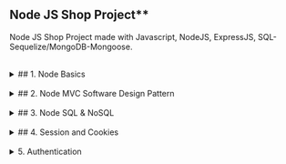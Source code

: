 ## Node JS Shop Project**
Node JS Shop Project made with Javascript, NodeJS, ExpressJS, SQL-Sequelize/MongoDB-Mongoose.

<br />
<details>
  <summary> ## 1. Node Basics</summary>
  How the web works, Creating a Node Server, Node Lifecycle & event loop, Requests, Responses & Responses headers, Routing/redirecting requests, Request body parsing, Event Driven code execution, Blocking/Non-blocking code, Node Modules system.
</details>

<br />
<details>
  <summary> ## 2. Node MVC Software Design Pattern</summary>

  **2.1 Improved Development Workflow and Debugging:** NPM Scripts, 3rd party packages vs Global features vs Core modules, Nodemon, Error Types, Syntax & Runtime & Logical errors.

  **2.2 Express.js:** Middlewares, Handling different routes, Parsing incoming requests, Express router, 404 error pages, Paths filtering, Serving files statically, Navigation.

  **2.3 Dynamic Content & Template Engines**: Views, Sharing data across requests & users, Pug/Express Handlebars/Ejs Template Engines.

  **2.4 Model View Controller (MVC)**: Controllers, Storing/fetching data through models.

  **2.5 Enhancing the App**: Navigation, Routes and Data Storage.

  **2.6 Dynamic Routes & Advanced Models**: Extracting dynamic params, Using IDs on paths, Passing data on requests, Query Params, HTTP Methods.
</details>

<br />
<details>
  <summary> ## 3. Node SQL & NoSQL</summary>

  **3.1 SQL**: Choosing databases, SQL vs NoSQL, SQL for retrieving data & fetching products

  **3.2 Sequelize**: Synching JS Definitions to the database, inserting data, Model creation, One-To-Many relationships, Managing users and models.

  **3.3 NoSQL & MongoDB**: Relations in NoSQL, Database connections, MongoDB Compass, Storing users, Relational data.

  **3.4 Mongoose**: MongoDB Server connection with Mongoose, Schemas, Saving data though Mongoose, Fetching Relations, Clearing data.
  
</details>

<br />
<details>
  <summary> ## 4. Session and Cookies</summary>

  **4.1 Cookies**: Request Driven Login Solutions, Setting/manipulating/configuring/deleting cookies.

  **4.2 Sessions**: Session Middlewares, Using MongoDB to store sessions, Connecting Sessions and Cookies.
</details>

<br />
<details>
  <summary>5. Authentication</summary>

  **5.1 Basic Authentication**: Authentication Flow, Encrypting passwords, Sign up/Sign in, Route protection, Providing user feedback, Flash messages.

  **5.2 Advanced Authentiction**: Resetting passwords, Token logic, Updating passwords, Protection to Post Actions, Limiting editing to posts that user created.
</details>